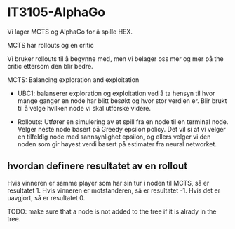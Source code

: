 # IT3105-AlphaGo

Vi lager MCTS og AlphaGo for å spille HEX.

MCTS har rollouts og en critic

Vi bruker rollouts til å begynne med, men vi belager oss mer og mer på the critic ettersom den blir bedre.

MCTS:
Balancing exploration and exploitation

- UBC1: balanserer exploration og exploitation ved å ta hensyn til hvor mange ganger en node har blitt besøkt og hvor stor verdien er. Blir brukt til å velge hvilken node vi skal utforske videre.

- Rollouts: Utfører en simulering av et spill fra en node til en terminal node. Velger neste node basert på Greedy epsilon policy. Det vil si at vi velger en tilfeldig node med sannsynlighet epsilon, og ellers velger vi den noden som gir høyest verdi basert på estimater fra neural networket.

## hvordan definere resultatet av en rollout

Hvis vinneren er samme player som har sin tur i noden til MCTS, så er resultatet 1. Hvis vinneren er motstanderen, så er resultatet -1. Hvis det er uavgjort, så er resultatet 0.

TODO: make sure that a node is not added to the tree if it is alrady in the tree.
